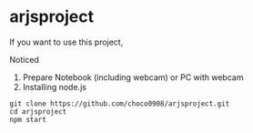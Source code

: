 # arjsproject
If you want to use this project,

Noticed
1. Prepare Notebook (including webcam) or PC with webcam
2. Installing node.js 


```
git clone https://github.com/choco0908/arjsproject.git
cd arjsproject
npm start
```

